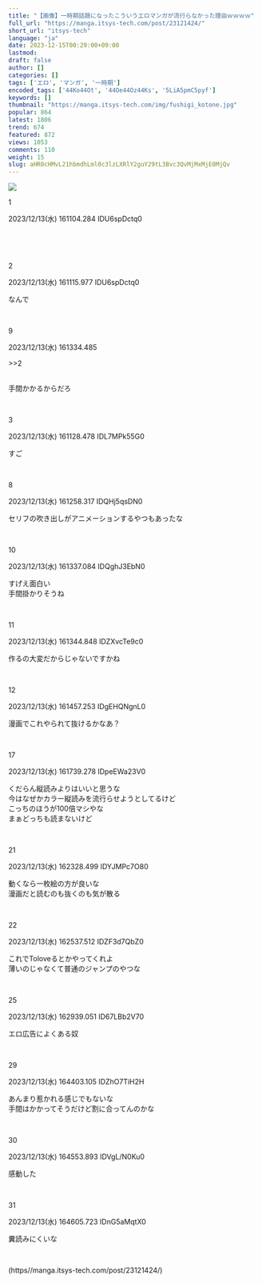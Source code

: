 ```yaml
---
title: "【画像】一時期話題になったこういうエロマンガが流行らなかった理由ｗｗｗｗ"
full_url: "https://manga.itsys-tech.com/post/23121424/"
short_url: "itsys-tech"
language: "ja"
date: 2023-12-15T00:29:00+09:00
lastmod: 
draft: false
author: []
categories: []
tags: ['エロ', 'マンガ', '一時期']
encoded_tags: ['44Ko44Ot', '44Oe44Oz44Ks', '5LiA5pmC5pyf']
keywords: []
thumbnail: "https://manga.itsys-tech.com/img/fushigi_kotone.jpg"
popular: 864
latest: 1806
trend: 674
featured: 872
views: 1053
comments: 110
weight: 15
slug: aHR0cHMvL21hbmdhLml0c3lzLXRlY2guY29tL3Bvc3QvMjMxMjE0MjQv
---
```


![](https://manga.itsys-tech.com/img/fushigi_kotone.jpg)

<div><p class='t_h'>1 <p>2023/12/13(水) 161104.284 IDU6spDctq0</p></p><blockquote class='imgur-embed-pub'></blockquote><br><blockquote class='imgur-embed-pub'></blockquote><br><p class='t_h'>2 <p>2023/12/13(水) 161115.977 IDU6spDctq0</p></p><p class='t_b'>なんで</p><br><p class='t_h t_i'>9 <p>2023/12/13(水) 161334.485</p></p><p class='t_b t_i'><p class='anchor'>>>2</p><br>手間かかるからだろ</p><br><p class='t_h'>3 <p>2023/12/13(水) 161128.478 IDL7MPk55G0</p></p><p class='t_b'>すご</p><br><p class='t_h'>8 <p>2023/12/13(水) 161258.317 IDQHj5qsDN0</p></p><p class='t_b'>セリフの吹き出しがアニメーションするやつもあったな</p><br><p class='t_h'>10 <p>2023/12/13(水) 161337.084 IDQghJ3EbN0</p></p><p class='t_b'>すげえ面白い<br>手間掛かりそうね</p><br><p class='t_h'>11 <p>2023/12/13(水) 161344.848 IDZXvcTe9c0</p></p><p class='t_b'>作るの大変だからじゃないですかね</p><br><p class='t_h'>12 <p>2023/12/13(水) 161457.253 IDgEHQNgnL0</p></p><p class='t_b'>漫画でこれやられて抜けるかなあ？</p><br><p class='t_h'>17 <p>2023/12/13(水) 161739.278 IDpeEWa23V0</p></p><p class='t_b'>くだらん縦読みよりはいいと思うな<br>今はなぜかカラー縦読みを流行らせようとしてるけど<br>こっちのほうが100倍マシやな<br>まぁどっちも読まないけど</p><br><p class='t_h'>21 <p>2023/12/13(水) 162328.499 IDYJMPc7O80</p></p><p class='t_b'>動くなら一枚絵の方が良いな<br>漫画だと読むのも抜くのも気が散る</p><br><p class='t_h'>22 <p>2023/12/13(水) 162537.512 IDZF3d7QbZ0</p></p><p class='t_b'>これでToloveるとかやってくれよ<br>薄いのじゃなくて普通のジャンプのやつな</p><br><p class='t_h'>25 <p>2023/12/13(水) 162939.051 ID67LBb2V70</p></p><p class='t_b'>エロ広告によくある奴</p><br><p class='t_h'>29 <p>2023/12/13(水) 164403.105 IDZhO7TiH2H</p></p><p class='t_b'>あんまり惹かれる感じでもないな<br>手間はかかってそうだけど割に合ってんのかな</p><br><p class='t_h'>30 <p>2023/12/13(水) 164553.893 IDVgL/N0Ku0</p></p><p class='t_b'>感動した</p><br><p class='t_h'>31 <p>2023/12/13(水) 164605.723 IDnG5aMqtX0</p></p><p class='t_b'>糞読みにくいな</p><br></div>

(https//manga.itsys-tech.com/post/23121424/)
